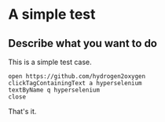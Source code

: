 # A simple test
## Describe what you want to do
This is a simple test case.

    open https://github.com/hydrogen2oxygen
    clickTagContainingText a hyperselenium
    textByName q hyperselenium
    close

That's it.

